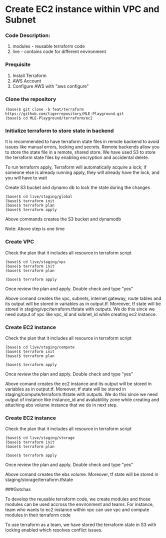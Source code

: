 # Create EC2 instance within VPC and Subnet

### Code Description:
1. modules - reusable terraform code
1. live    - contains code for different environment

### Prequisite
1. Install Terraform
2. AWS Account
3. Configure AWS with "aws configure"

### Clone the repository

```
(base)$ git clone -b feat/terraform https://github.com/tigerrepository/MLE-Playground.git
(base)$ cd MLE-Playground/terraform/ec2
```

### Initialize terraform to store state in backend
It is recommended to have terraform state files in remote backend to avoid issues like manual errors, locking and secrets. Remote backends allow you to store the state file in a remote, shared store. We have used S3 to store the terraform state files by enabling encryption and accidental delete.

To run terraform apply, Terraform will automatically acquire a lock; if someone else is already running apply, they will already have the lock, and you will have to wait

Create S3 bucket and dynamo db to lock the state during the changes
```
(base)$ cd live/staging/global
(base)$ terraform init
(base)$ terraform plan
(base)$ terraform apply
```

Above commands creates the S3 bucket and dynamodb

Note: Above step is one time

### Create VPC

Check the plan that it includes all resource in terraform script
```
(base)$ cd live/staging/vpc
(base)$ terraform init
(base)$ terraform plan
```

```
(base)$ terraform apply
```
Once review the plan and apply. Double check and type "yes"

Above comand creates the vpc, subnets, internet gateway, route tables and its output will be stored in variables as in output.tf. Moreover, tf state will be stored in staging/vpc/terraform.tfstate with outputs. We do this since we need output of vpc like vpc_id and subnet_id while creating ec2 instance.

### Create EC2 instance

Check the plan that it includes all resource in terraform script
```
(base)$ cd live/staging/compute
(base)$ terraform init
(base)$ terraform plan
```

```
(base)$ terraform apply
```
Once review the plan and apply. Double check and type "yes"

Above comand creates the ec2 instance and its output will be stored in variables as in output.tf. Moreover, tf state will be stored in staging/compute/terraform.tfstate with outputs. We do this since we need output of instance like instance_id and avaliablility zone while creating and attaching ebs volume instance that we do in next step.

### Create EC2 instance

Check the plan that it includes all resource in terraform script
```
(base)$ cd live/staging/storage
(base)$ terraform init
(base)$ terraform plan
```

```
(base)$ terraform apply
```
Once review the plan and apply. Double check and type "yes"

Above comand creates the ebs volume. Moreover, tf state will be stored in staging/storage/terraform.tfstate

###Gotchas

To develop the reusable terraform code, we create modules and those modules can be used accross the environment and teams. For instance, team who wants to ec2 instance within vpc can use vpc and compute modules in their terraform code

To use terraform as a team, we have stored the terraform state in S3 with locking enabled which resolves conflict issues.
